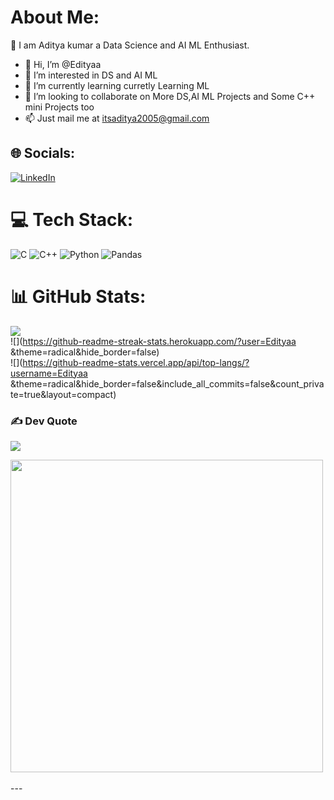 
#  About Me:
💬 I am Aditya kumar a Data Science and AI ML Enthusiast.<br>
- 👋 Hi, I’m @Edityaa
- 👀 I’m interested in DS and AI ML
- 🌱 I’m currently learning curretly Learning ML
- 💞️ I’m looking to collaborate on More DS,AI ML Projects and Some C++ mini Projects  too
- 📫  Just mail me at itsaditya2005@gmail.com

## 🌐 Socials:
[![LinkedIn](https://img.shields.io/badge/LinkedIn-%230077B5.svg?logo=linkedin&logoColor=white)](https://www.linkedin.com/in/adityakumar2005/) 

# 💻 Tech Stack:
![C](https://img.shields.io/badge/c-%2300599C.svg?style=for-the-badge&logo=c&logoColor=white) ![C++](https://img.shields.io/badge/c++-%2300599C.svg?style=for-the-badge&logo=c%2B%2B&logoColor=white) ![Python](https://img.shields.io/badge/python-3670A0?style=for-the-badge&logo=python&logoColor=ffdd54) 
![Pandas](https://img.shields.io/badge/pandas-150458.svg?style=for-the-badge&logo=pandas&logoColor=white)


# 📊 GitHub Stats:
![](https://github-readme-stats.vercel.app/api?username=Edityaa&theme=radical&hide_border=false&include_all_commits=false&count_private=true)<br/>
![](https://github-readme-streak-stats.herokuapp.com/?user=Edityaa &theme=radical&hide_border=false)<br/>
![](https://github-readme-stats.vercel.app/api/top-langs/?username=Edityaa &theme=radical&hide_border=false&include_all_commits=false&count_private=true&layout=compact)

### ✍️  Dev Quote
![](https://quotes-github-readme.vercel.app/api?type=horizontal&theme=radical)

<img src="https://user-images.githubusercontent.com/74038190/225813708-98b745f2-7d22-48cf-9150-083f1b00d6c9.gif" width="500">
<br><br>
---

